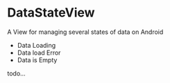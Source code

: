 # DataStateView
A View for managing several states of data on Android

- Data Loading
- Data load Error
- Data is Empty

todo...
